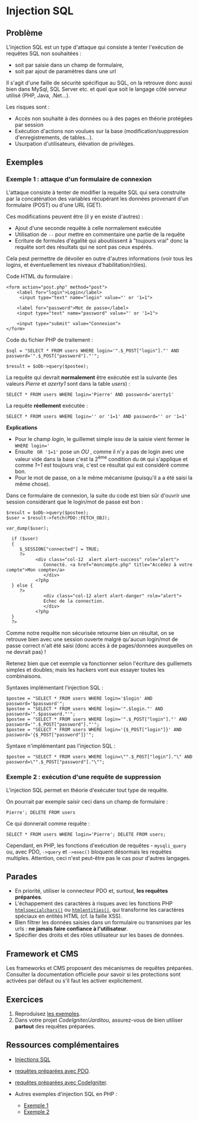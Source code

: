 # Injection SQL

## Problème

L'injection SQL est un type d'attaque qui consiste à tenter l'exécution de requêtes SQL non souhaitées :

* soit par saisie dans un champ de formulaire, 
* soit par ajout de paramètres dans une url 

Il s'agit d'une faille de sécurité spécifique au SQL, on la retrouve donc aussi bien dans MySql, SQL Server etc. et quel que soit le langage côté serveur utilisé (PHP, Java, .Net...).   

Les risques sont : 

* Accès non souhaité à des données ou à des pages en théorie protégées par session 
* Exécution d'actions non voulues sur la base (modification/suppression d'enregistrements, de tables...). 
* Usurpation d'utilisateurs, élévation de privilèges. 
 
## Exemples

### Exemple 1 : attaque d'un formulaire de connexion

L'attaque consiste à tenter de modifier la requête SQL qui sera construite par la concaténation des variables récupérant les données provenant d'un formulaire (POST) ou d'une URL (GET). 

Ces modifications peuvent être (il y en existe d'autres) :

* Ajout d'une seconde requête à celle normalement exécutée
* Utilisation de `--` pour mettre en commentaire une partie de la requête
* Ecriture de formules d'égalité qui aboutiissent à "toujours vrai" donc la requête sort des résultats qui ne sont pas ceux espérés.  

Cela peut permettre de dévoiler en outre d'autres informations (voir tous les logins, et éventuellement les niveaux d'habilitation/rôles).   

Code HTML du formulaire :

    <form action="post.php" method="post">                                           
        <label for="login">Login</label> 
         <input type="text" name="login" value="' or '1=1">
        
        <label for="password">Mot de passe</label> 
        <input type="text" name="password" value="' or '1=1">                                  
        
        <input type="submit" value="Connexion">
    </form>          

Code du fichier PHP de traitement :

	$sql = "SELECT * FROM users WHERE login='".$_POST["login"]."' AND password='".$_POST["password"]."'";
	
	$result = $oDb->query($postee);
	
La requête qui devrait **normalement** être exécutée est la suivante (les valeurs _Pierre_ et _azerty1_ sont dans la table _users_) : 

	SELECT * FROM users WHERE login='Pierre' AND password='azerty1'  
	
La requête **réellement** exécutée :

	SELECT * FROM users WHERE login='' or '1=1' AND password='' or '1=1'

**Explications**

* Pour le champ _login_, le guillemet simple issu de la saisie vient fermer le `WHERE login='`  
* Ensuite ` OR '1=1'` pose un _OU_ , comme il n'y a pas de login avec une valeur vide dans la base c'est la 2<sup>ème</sup> condition du `OR` qui s'applique et comme _1=1_ est toujours vrai, c'est ce résultat qui est considéré comme bon.
* Pour le mot de passe, on a le même mécanisme (puisqu'il a a été saisi la même chose). 	

Dans ce formulaire de connexion, la suite du code est bien sûr d'ouvrir une session considérant que le login/mot de passe est bon : 

	$result = $oDb->query($postee);
    $user = $result->fetch(PDO::FETCH_OBJ);
   
    var_dump($user);

      if ($user) 
      {
         $_SESSION["connected"] = TRUE;
         ?>
               <div class="col-12  alert alert-success" role="alert">     
                  Connecté. <a href="moncompte.php" title="Accèdez à votre compte">Mon compte</a>   
                  </div>
               <?php
      } else {
         ?>
                  <div class="col-12 alert alert-danger" role="alert">     
                  Echec de la connection.
                  </div>
               <?php
      }
      ?>
       
Comme notre requête non sécurisée retourne bien un résultat, on se retrouve bien avec une session ouverte malgré qu'aucun login/mot de passe correct n'ait été saisi (donc accès à de pages/données auxquelles on ne devrait pas) !

Retenez bien que cet exemple va fonctionner selon l'écriture des guillemets simples et doubles; mais les hackers vont eux essayer toutes les combinaisons. 

Syntaxes implémentant l'injection SQL :

    $postee = "SELECT * FROM users WHERE login='$login' AND password='$password'";
    $postee = "SELECT * FROM users WHERE login='".$login."' AND password='".$password."'"; 
    $postee = "SELECT * FROM users WHERE login='".$_POST["login"]."' AND password='".$_POST["password"]."'"; 
    $postee = "SELECT * FROM users WHERE login='{$_POST["login"]}' AND password='{$_POST["password"]}'";    

Syntaxe n'implémentant pas l'injection SQL :

	$postee = "SELECT * FROM users WHERE login=\"".$_POST["login"]."\" AND password=\"".$_POST["password"]."\"";

### Exemple 2 : exécution d'une requête de suppression

L'injection SQL permet en théorie d'exécuter tout type de requête.

On pourrait par exemple saisir ceci dans un champ de formulaire : 

	Pierre'; DELETE FROM users 

Ce qui donnerait comme requête :

	SELECT * FROM users WHERE login='Pierre'; DELETE FROM users;  

Cependant, en PHP, les fonctions d'exécution de requêtes - `mysqli_query` ou, avec PDO, `->query` et `->exec()` bloquent désormais les requêtes multiples. Attention, ceci n'est peut-être pas le cas pour d'autres langages. 

## Parades

* En priorité, utiliser le connecteur PDO et, surtout, **les requêtes préparées**.
* L'échappement des caractères à risques avec les fonctions PHP [`htmlspecialchars()`](http://php.net/manual/fr/function.htmlspecialchars.php) ou [`htmlentities()`](http://php.net/manual/fr/function.htmlentities.php), qui transforme les caractères spéciaux en entités HTML (cf. la faille XSS).
* Bien filtrer les données saisies dans un formulaire ou transmises par les urls : **ne jamais faire confiance à l'utilisateur**.
* Spécifier des droits et des rôles utilisateur sur les bases de données. 

## Framework et CMS

Les frameworks et CMS proposent des mécanismes de requêtes préparées. Consulter la documentation officielle pour savoir si les protections sont activées par défaut ou s'il faut les activer explicitement.  

## Exercices 

1. Reproduisez [les exemples](php_injection_mysql.zip).
2. Dans votre projet _CodeIgniter/Jarditou_, assurez-vous de bien utiliser **partout** des requêtes préparées.

## Ressources complémentaires

* <a href="https://www.owasp.org/index.php/4.8.5_Test_d%27Injection_SQL_(OTG-INPVAL-005)" title="Injections SQL">Injections SQL</a> 
* [requêtes préparées avec PDO](http://php.net/manual/fr/pdo.prepared-statements.php).
* [requêtes préparées avec CodeIgniter](https://www.codeigniter.com/userguide3/database/queries.html#query-bindings).

* Autres exemples d'injection SQL en PHP :
 
    * [Exemple 1](http://php.net/manual/fr/security.database.sql-injection.php)
    * [Exemple 2](https://www.phpsecure.info/v2/article/InjSql.php)

<br><br><br><br>